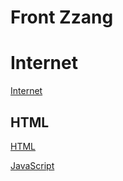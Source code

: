 # Front Zzang

# Internet

[Internet](Front%2Zzang/Internet.md)

## HTML

[HTML](Front%2Zzang/HTML.md)

[JavaScript](Front%2Zzang/JavaScript.md)
